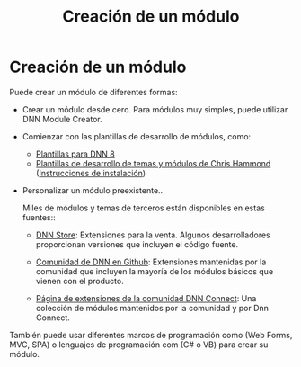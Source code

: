 ﻿---
uid: developers-creating-modules-overview
locale: es
title: Creación de un módulo
dnnversion: 09.02.00
related-topics: dnn-manifest-schema,module-features,module-architecture,about-evs
links: ["[DNN Module APIs](https://www.dnnsoftware.com/dnn-api/)","[DNN 8 API Reference](https://www.dnnsoftware.com/dnn-api/)","[DNN Wiki: Module Development](https://www.dnnsoftware.com/wiki/module-development/)","[DNN Community Blog: Module Development series by Clinton Patterson](https://www.dnnsoftware.com/community-blog/cid/155064/module-development-for-non-developers-skinners-dnn-beginners--blog-series-intro/)","[Using the new Module Development Templates for DotNetNuke 7 by Chris Hammond](https://www.chrishammond.com/blog/itemid/2616/using-the-new-module-development-templates-for-dot/)"]
---

# Creación de un módulo

Puede crear un módulo de diferentes formas:

*   Crear un módulo desde cero. Para módulos muy simples, puede utilizar DNN Module Creator.
*   Comienzar con las plantillas de desarrollo de módulos, como:
    *   [Plantillas para DNN 8](https://github.com/dnnsoftware/DNN.Templates/releases/)
    *   [Plantillas de desarrollo de temas y módulos de Chris Hammond](https://github.com/ChrisHammond/DNNTemplates/) ([Instrucciones de instalación](https://www.chrishammond.com/blog/itemid/2616/using-the-new-module-development-templates-for-dot/))
*   Personalizar un módulo preexistente..

    Miles de módulos y temas de terceros están disponibles en estas fuentes::

    *   [DNN Store](https://store.dnnsoftware.com): Extensiones para la venta. Algunos desarrolladores proporcionan versiones que incluyen el código fuente.
    *   [Comunidad de DNN en Github](https://www.github.com/DnnCommunity): Extensiones mantenidas por la comunidad que incluyen la mayoría de los módulos básicos que vienen con el producto.
    
    *   [Página de extensiones de la comunidad DNN Connect](https://www.dnn-connect.org/community/community-extensions): Una colección de módulos mantenidos por la comunidad y por Dnn Connect.

También puede usar diferentes marcos de programación como (Web Forms, MVC, SPA) o lenguajes de programación com (C# o VB) para crear su módulo.
